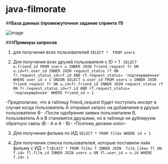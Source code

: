 # java-filmorate

##**База данных (промежуточное задание спринта 11)**

![image](https://github.com/verazhadovskaya/java-filmorate/assets/130570412/26702bbe-795f-412a-89eb-a7de7156d587)


###**Примеры запросов**
1. для получения всех пользователей
  `SELECT * 
  FROM users`

2. Для получения всех друзей пользователя c ID = 1
  ` SELECT u.friend_id
   FROM users u
   INNER JOIN friend_request fr ON u.id=fr.user_id
   INNER JOIN request_status rf ON fr.request_status_id=rf.id AND rf.request_status= 'подтверждённая'
   WHERE user_id = 1
   UNION
   SELECT u.user_id
   FROM users u
   INNER JOIN friend_request fr ON u.id=fr.friend_id
   INNER JOIN request_status rf ON fr.request_status_id=rf.id AND rf.request_status= 'подтверждённая'
   WHERE friend_id = 1` 

  -Предполагаю, что в таблицу friend_request будет поступать инсерт в случае когда пользователь A отправил запрос на добавления в друзья пользователю B-
  -После одобрения заявки пользовталем B, пользователь A и B становятся друзьями, но в таблице не дублируем обратную связь (B - A и A - B)-
  -Поэтому делаем union-

3. Для получения фильма по ИД
   `SELECT *
   FROM films
   WHERE id = 1`

4. Для получения списка пользователей, которые поставили лайк фильму с ИД = 1
   `SELECT *
   FROM films f
   INNER JOIN  film_likes fl ON f.id= fl.film_id
   INNER JOIN users u ON fl.user_id = u.id
   WHERE f.id= 1`

